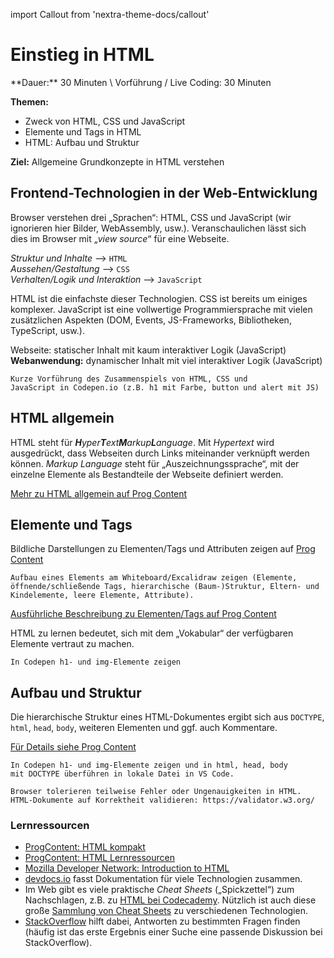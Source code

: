 import Callout from 'nextra-theme-docs/callout'

# Einstieg in HTML

<Callout>
  **Dauer:** 30 Minuten \
  Vorführung / Live Coding: 30 Minuten

  **Themen:**

  - Zweck von HTML, CSS und JavaScript
  - Elemente und Tags in HTML
  - HTML: Aufbau und Struktur

  **Ziel:** Allgemeine Grundkonzepte in HTML verstehen
</Callout>

## Frontend-Technologien in der Web-Entwicklung

Browser verstehen drei „Sprachen“: HTML, CSS und 
JavaScript (wir ignorieren hier Bilder, WebAssembly, usw.).
Veranschaulichen lässt sich dies im Browser mit 
„_view source_“ für eine Webseite.

_Struktur und Inhalte_ ⟶ `HTML` \
_Aussehen/Gestaltung_ ⟶ `CSS` \
_Verhalten/Logik und Interaktion_ ⟶ `JavaScript`

HTML ist die einfachste dieser Technologien. CSS ist bereits um einiges 
komplexer. JavaScript ist eine vollwertige Programmiersprache mit vielen 
zusätzlichen Aspekten (DOM, Events, JS-Frameworks, Bibliotheken, 
TypeScript, usw.).

Webseite: statischer Inhalt mit kaum interaktiver Logik (JavaScript) \
**Webanwendung:** dynamischer Inhalt mit viel interaktiver Logik (JavaScript)

```
Kurze Vorführung des Zusammenspiels von HTML, CSS und 
JavaScript in Codepen.io (z.B. h1 mit Farbe, button und alert mit JS)
```

## HTML allgemein

HTML steht für _**H**yper**T**ext**M**arkup**L**anguage_. Mit _Hypertext_ 
wird ausgedrückt, dass Webseiten durch Links miteinander verknüpft 
werden können. _Markup Language_ steht für „Auszeichnungssprache“, mit
der einzelne Elemente als Bestandteile der Webseite definiert werden.

[Mehr zu HTML allgemein auf Prog Content](https://www.progcontent.com/html-kompakt/intro)

## Elemente und Tags

Bildliche Darstellungen zu Elementen/Tags und Attributen zeigen auf 
[Prog Content](https://www.progcontent.com/html-kompakt/elemente-tags)

```
Aufbau eines Elements am Whiteboard/Excalidraw zeigen (Elemente, 
öffnende/schließende Tags, hierarchische (Baum-)Struktur, Eltern- und
Kindelemente, leere Elemente, Attribute).
```

[Ausführliche Beschreibung zu Elementen/Tags auf Prog Content](https://www.progcontent.com/html-kompakt/elemente-tags)

<Callout type="warning">
HTML zu lernen bedeutet, sich mit dem „Vokabular“ der 
verfügbaren Elemente vertraut zu machen.
</Callout>

```
In Codepen h1- und img-Elemente zeigen
```

## Aufbau und Struktur

Die hierarchische Struktur eines HTML-Dokumentes ergibt 
sich aus `DOCTYPE`, `html`, `head`, `body`, weiteren Elementen
und ggf. auch Kommentare.

[Für Details siehe  Prog Content](https://www.progcontent.com/html-kompakt/aufbau)

```
In Codepen h1- und img-Elemente zeigen und in html, head, body 
mit DOCTYPE überführen in lokale Datei in VS Code.
```

```
Browser tolerieren teilweise Fehler oder Ungenauigkeiten in HTML.
HTML-Dokumente auf Korrektheit validieren: https://validator.w3.org/
```


### Lernressourcen 

- [ProgContent: HTML kompakt](https://progcontent.com/html-kompakt) 
- [ProgContent: HTML Lernressourcen](https://www.progcontent.com/html-kompakt/lernressourcen) 
- [Mozilla Developer Network: Introduction to HTML](https://developer.mozilla.org/en-US/docs/Learn/HTML/Introduction_to_HTML)
- [devdocs.io](https://devdocs.io/) fasst Dokumentation für viele Technologien zusammen.
- Im Web gibt es viele praktische _Cheat Sheets_ („Spickzettel“) zum Nachschlagen, z.B. zu [HTML bei Codecademy](https://www.codecademy.com/learn/learn-html/modules/learn-html-elements/cheatsheet). Nützlich ist auch diese große [Sammlung von Cheat Sheets](https://codehouse-app.netlify.app) zu verschiedenen Technologien.
- [StackOverflow](https://stackoverflow.com) hilft dabei, Antworten zu bestimmten Fragen finden (häufig ist das erste Ergebnis einer Suche eine passende Diskussion bei StackOverflow).


